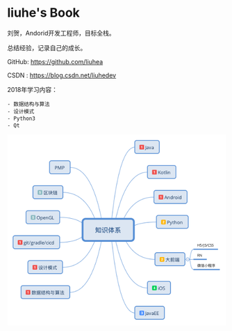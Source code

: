 # liuhe's Book

刘贺，Andorid开发工程师，目标全栈。

总结经验，记录自己的成长。

GitHub: https://github.com/liuhea

CSDN  : https://blog.csdn.net/liuhedev

2018年学习内容：

    - 数据结构与算法
    - 设计模式
    - Python3
    - Qt
    
    
![](https://github.com/liuhea/DevNote/raw/master/res_youdao/LH%E7%9F%A5%E8%AF%86%E6%9E%B6%E6%9E%84.png?raw=true)